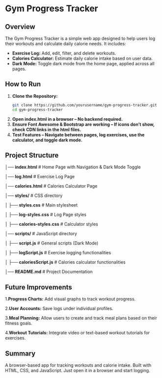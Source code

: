 # Gym Progress Tracker

## Overview
The Gym Progress Tracker is a simple web app designed to help users log their workouts and calculate daily calorie needs. It includes:

- **Exercise Log:** Add, edit, filter, and delete workouts.
- **Calories Calculator:** Estimate daily calorie intake based on user data.
- **Dark Mode:** Toggle dark mode from the home page, applied across all pages.

## How to Run

1. **Clone the Repository:**
   ```bash
   git clone https://github.com/yourusername/gym-progress-tracker.git
   cd gym-progress-tracker
2. **Open index.html in a browser – No backend required.**
3. **Ensure Font Awesome & Bootstrap are working – If icons don’t show, check CDN links in the html files.**
4. **Test Features – Navigate between pages, log exercises, use the calculator, and toggle dark mode.**

## Project Structure
**│── index.html**          # Home Page with Navigation & Dark Mode Toggle

**│── log.html**             # Exercise Log Page

**│── calories.html**        # Calories Calculator Page

**│── styles/** # CSS directory

   **│   ├── styles.css**      # Main stylesheet

   **│   ├── log-styles.css**   # Log Page styles

   **│   ├── calories-styles.css** # Calculator styles

**│── scripts/** # JavaScript directory

   **│   ├── script.js**        # General scripts (Dark Mode)

   **│   ├── logScript.js**     # Exercise logging functionalities

   **│   ├── caloriesScript.js** # Calories calculator functionalities

**│── README.md**            # Project Documentation

## Future Improvements
1.**Progress Charts:** Add visual graphs to track workout progress.

2.**User Accounts:** Save logs under individual profiles.

3.**Meal Planning:** Allow users to create and track meal plans based on their fitness goals.

4.**Workout Tutorials:** Integrate video or text-based workout tutorials for exercises.

## Summary
A browser-based app for tracking workouts and calorie intake. Built with HTML, CSS, and JavaScript. Just open it in a browser and start logging.
